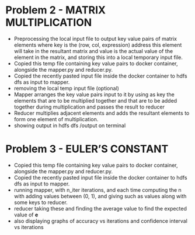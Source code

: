 # Problem 2 - MATRIX MULTIPLICATION
- Preprocessing the local input file to output key value pairs of matrix 
  elements where key is the (row, col, expression) address this element will take in the resultant matrix and value is the actual value of the element in the matrix, and storing this into a local temporary input file.
- Copied this temp file containing key value pairs to docker container, alongside the mapper.py and reducer.py.
- Copied the recently pasted input file inside the docker container to hdfs dfs as input to mapper.
- removing the local temp input file (optional)
- Mapper arranges the key value pairs input to it by using as key the 
  elements that are to be multiplied together and that are to be added 
  together during multiplication and passes the result to reducer
- Reducer multiplies adjacent elements and adds the resultant 
  elements to form one element of multiplication.
- showing output in hdfs dfs /output on terminal
# Problem 3 - EULER’S CONSTANT
- Copied this temp file containing key value pairs to docker container, alongside the mapper.py and reducer.py.
- Copied the recently pasted input file inside the docker container to hdfs dfs as input to mapper.
- running mapper, with n_iter iterations, and each time computing the n with adding values between (0, 1), and giving such as values along with some keys to reducer.
- reducer taking these and finding the average value to find the expected value of <b>e</b>
- also displaying graphs of accuracy vs iterations and confidence interval vs iterations